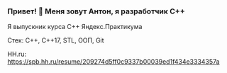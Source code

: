 ### Привет! 👋 Меня зовут Антон, я разработчик C++
Я выпускник курса С++ Яндекс.Практикума

Стек:
C++, C++17, STL, ООП, Git

HH.ru: https://spb.hh.ru/resume/209274d5ff0c9337b00039ed1f434e3334357a


<!--
**IamAntonion/IamAntonion** is a ✨ _special_ ✨ repository because its `README.md` (this file) appears on your GitHub profile.

Here are some ideas to get you started:

- 🔭 I’m currently working on ...
- 🌱 I’m currently learning ...
- 👯 I’m looking to collaborate on ...
- 🤔 I’m looking for help with ...
- 💬 Ask me about ...
- 📫 How to reach me: ...
- 😄 Pronouns: ...
- ⚡ Fun fact: ...
-->

